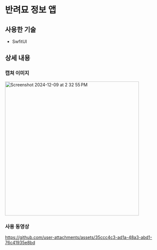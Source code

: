 # 반려묘 정보 앱

## 사용한 기술
- SwfitUI

## 상세 내용

### 캡쳐 이미지
<img width="440" alt="Screenshot 2024-12-09 at 2 32 55 PM" src="https://github.com/user-attachments/assets/01761cc3-d60a-4a73-a5e3-2991ca6fcd65">

### 사용 동영상
https://github.com/user-attachments/assets/35ccc4c3-ad1a-48a3-abd1-76c41935e8bd

